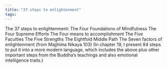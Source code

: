 ```yaml
---
title: "37 steps to enlightenment"
tags: 
---
```


The 37 steps to enlightenment: The Four Foundations of Mindfulness The Four Supreme Efforts The Four means to accomplishment The Five Faculties The Five Strengths The Eightfold Middle Path The Seven factors of enlightenment (from Majjhima Nikaya 103) (In chapter 19, I present 84 steps to put it into a more modern language, which includes the above plus other important steps from the Buddha‘s teachings and also emotional intelligence traits.)